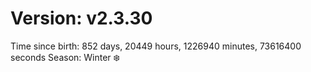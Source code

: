 # Version: v2.3.30
Time since birth: 852 days, 20449 hours, 1226940 minutes, 73616400 seconds
Season: Winter ❄️
